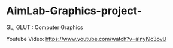 # AimLab-Graphics-project-
GL, GLUT : Computer Graphics


Youtube Video: https://www.youtube.com/watch?v=aInyI9c3ovU
